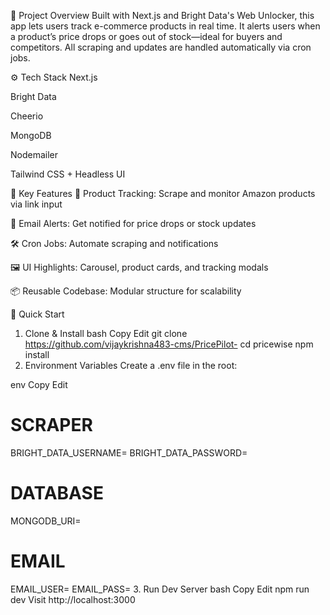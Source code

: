 🤖 Project Overview
Built with Next.js and Bright Data's Web Unlocker, this app lets users track e-commerce products in real time. It alerts users when a product’s price drops or goes out of stock—ideal for buyers and competitors. All scraping and updates are handled automatically via cron jobs.


⚙️ Tech Stack
Next.js

Bright Data

Cheerio

MongoDB

Nodemailer

Tailwind CSS + Headless UI

🔋 Key Features
🎯 Product Tracking: Scrape and monitor Amazon products via link input

📩 Email Alerts: Get notified for price drops or stock updates

🛠️ Cron Jobs: Automate scraping and notifications

🖼️ UI Highlights: Carousel, product cards, and tracking modals

📦 Reusable Codebase: Modular structure for scalability

🚀 Quick Start
1. Clone & Install
bash
Copy
Edit
git clone https://github.com/vijaykrishna483-cms/PricePilot-
cd pricewise
npm install
2. Environment Variables
Create a .env file in the root:

env
Copy
Edit
# SCRAPER
BRIGHT_DATA_USERNAME=
BRIGHT_DATA_PASSWORD=

# DATABASE
MONGODB_URI=

# EMAIL
EMAIL_USER=
EMAIL_PASS=
3. Run Dev Server
bash
Copy
Edit
npm run dev
Visit http://localhost:3000
